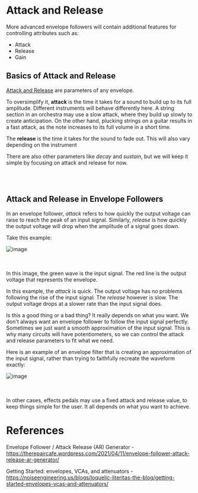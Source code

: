 # Attack and Release

More advanced envelope followers will contain additional features for controlling attributes such as:
* Attack
* Release
* Gain

## Basics of Attack and Release

[Attack and Release](https://github.com/Network-Direction/Audio-Effect-Pedals/blob/Wha-Pedals/Audio%20Theory/4.%20Envelope.md#adsr) are parameters of any envelope.

To oversimplify it, **attack** is the time it takes for a sound to build up to its full amplitude. Different instruments will behave differently here. A string section in an orchestra may use a slow attack, where they build up slowly to create anticipation. On the other hand, plucking strings on a guitar results in a fast attack, as the note increases to its full volume in a short time.

The **release** is the time it takes for the sound to fade out. This will also vary depending on the instrument

There are also other parameters like _decay_ and _sustain_, but we will keep it simple by focusing on attack and release for now.


</br></br>
## Attack and Release in Envelope Followers

In an envelope follower, _attack_ refers to how quickly the output voltage can raise to reach the peak of an input signal. Similarly, _release_ is how quickly the output voltage will drop when the amplitude of a signal goes down.

Take this example:

![image](https://github.com/user-attachments/assets/86eab91b-fba7-4f18-a8d4-2929f8bd4ef5)

</br></br>
In this image, the green wave is the input signal. The red line is the output voltage that represents the envelope.

In this example, the _attack_ is quick. The output voltage has no problems following the rise of the input signal. The _release_ however is slow. The output voltage drops at a slower rate than the input signal does.

Is this a good thing or a bad thing? It really depends on what you want. We don't always want an envelope follower to follow the input signal perfectly. Sometimes we just want a smooth approximation of the input signal. This is why many circuits will have potentiometers, so we can control the attack and release parameters to fit what we need.

Here is an example of an envelope filter that is creating an approximation of the input signal, rather than trying to faithfully recreate the waveform exactly:

![image](https://github.com/user-attachments/assets/3a711f54-d05c-406f-a521-7b67431e3e57)

</br></br>
In other cases, effects pedals may use a fixed attack and release value, to keep things simple for the user. It all depends on what you want to achieve.


# References

Envelope Follower / Attack Release (AR) Generator - https://therepaircafe.wordpress.com/2021/04/11/envelope-follower-attack-release-ar-generator/

Getting Started: envelopes, VCAs, and attenuators - https://noiseengineering.us/blogs/loquelic-literitas-the-blog/getting-started-envelopes-vcas-and-attenuators/

